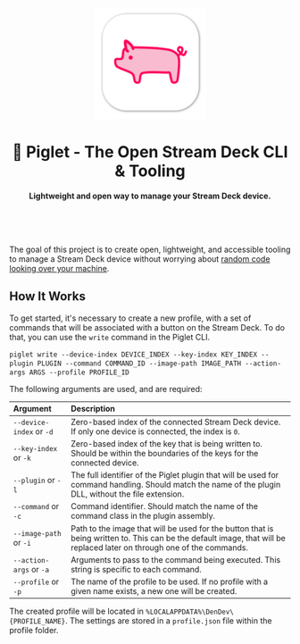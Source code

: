 <div align="center">
	<img alt="Piglet icon" src="images/logo.png" width="200" height="200" />
	<h1>🐷 Piglet - The Open Stream Deck CLI & Tooling</h1>
	<p>
		<b>Lightweight and open way to manage your Stream Deck device.</b>
	</p>
	<br>
	<br>
	<br>
</div>

The goal of this project is to create open, lightweight, and accessible tooling to manage a Stream Deck device without worrying about [random code looking over your machine](https://twitter.com/DennisCode/status/1401230392527523856).

## How It Works

To get started, it's necessary to create a new profile, with a set of commands that will be associated with a button on the Stream Deck. To do that, you can use the `write` command in the Piglet CLI.

```
piglet write --device-index DEVICE_INDEX --key-index KEY_INDEX --plugin PLUGIN --command COMMAND_ID --image-path IMAGE_PATH --action-args ARGS --profile PROFILE_ID
```

The following arguments are used, and are required:

| Argument                 | Description |
|:-------------------------|:------------|
| `--device-index` or `-d` | Zero-based index of the connected Stream Deck device. If only one device is connected, the index is `0`. |
| `--key-index` or `-k`    | Zero-based index of the key that is being written to. Should be within the boundaries of the keys for the connected device. |
| `--plugin` or `-l`       | The full identifier of the Piglet plugin that will be used for command handling. Should match the name of the plugin DLL, without the file extension. |
| `--command` or `-c`      | Command identifier. Should match the name of the command class in the plugin assembly. |
| `--image-path` or `-i`   | Path to the image that will be used for the button that is being written to. This can be the default image, that will be replaced later on through one of the commands. |
| `--action-args` or `-a`  | Arguments to pass to the command being executed. This string is specific to each command. |
| `--profile` or `-p`      | The name of the profile to be used. If no profile with a given name exists, a new one will be created. |

The created profile will be located in `%LOCALAPPDATA%\DenDev\{PROFILE_NAME}`. The settings are stored in a `profile.json` file within the profile folder.
